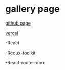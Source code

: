 # gallery page

[github page](https://annadan1.github.io/gallery/)

[vercel](https://gallery-r3flj14m4-annadan1.vercel.app/?page=1)


-React

-Redux-toolkit

-React-router-dom
